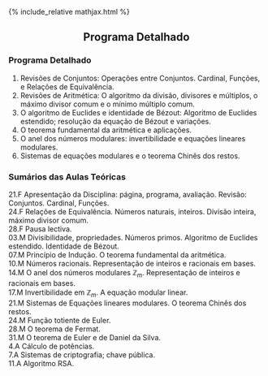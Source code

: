 {% include_relative mathjax.html %}

<h2 align="center"> Programa Detalhado </h2>  


### Programa Detalhado

1. Revisões de Conjuntos: Operações entre Conjuntos. Cardinal, Funções, e Relações de Equivalência.  
2. Revisões de Aritmética: O algoritmo da divisão, divisores e múltiplos, o máximo divisor comum e o mínimo múltiplo comum.
3. O algoritmo de Euclides e identidade de Bézout: Algoritmo de Euclides estendido; resolução da equação de Bézout e variações.
4. O teorema fundamental da aritmética e aplicações.
5. O anel dos números modulares: invertibilidade e equações lineares modulares.
6. Sistemas de equações modulares e o teorema Chinês dos restos.

### Sumários das Aulas Teóricas

21.F Apresentação da Disciplina: página, programa, avaliação. Revisão: Conjuntos. Cardinal, Funções.<br>
24.F Relações de Equivalência. Números naturais, inteiros. Divisão inteira, máximo divisor comum.<br>
28.F Pausa lectiva.<br>
03.M Divisibilidade, propriedades. Números primos. Algoritmo de Euclides estendido. Identidade de Bézout.<br>
07.M Princípio de Indução. O teorema fundamental da aritmética.<br>
10.M Números racionais. Representação de inteiros e racionais em bases.<br>
14.M O anel dos números modulares $\mathbb{Z}_m$. Representação de inteiros e racionais em bases.<br>
17.M Invertibilidade em $\mathbb{Z}_m$. A equação modular linear.<br>
21.M Sistemas de Equações lineares modulares. O teorema Chinês dos restos.<br>
24.M Função totiente de Euler.<br>
28.M O teorema de Fermat.<br>
31.M O teorema de Euler e de Daniel da Silva.<br>
4.A Cálculo de potências.<br>
7.A Sistemas de criptografia; chave pública.<br>
11.A Algoritmo RSA.<br>
